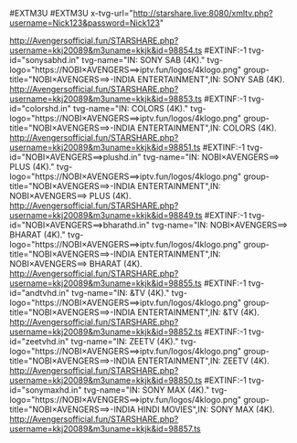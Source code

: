 
#EXTM3U
#EXTM3U x-tvg-url="http://starshare.live:8080/xmltv.php?username=Nick123&password=Nick123"


http://Avengersofficial.fun/STARSHARE.php?username=kkj20089&m3uname=kkjk&id=98854.ts
#EXTINF:-1 tvg-id="sonysabhd.in" tvg-name="IN: SONY SAB (4K)." tvg-logo="https://NOBI×AVENGERS==>iptv.fun/logos/4klogo.png" group-title="NOBI×AVENGERS==>-INDIA ENTERTAINMENT",IN: SONY SAB (4K).
http://Avengersofficial.fun/STARSHARE.php?username=kkj20089&m3uname=kkjk&id=98853.ts
#EXTINF:-1 tvg-id="colorshd.in" tvg-name="IN: COLORS (4K)." tvg-logo="https://NOBI×AVENGERS==>iptv.fun/logos/4klogo.png" group-title="NOBI×AVENGERS==>-INDIA ENTERTAINMENT",IN: COLORS (4K).
http://Avengersofficial.fun/STARSHARE.php?username=kkj20089&m3uname=kkjk&id=98851.ts
#EXTINF:-1 tvg-id="NOBI×AVENGERS==>plushd.in" tvg-name="IN: NOBI×AVENGERS==> PLUS (4K)." tvg-logo="https://NOBI×AVENGERS==>iptv.fun/logos/4klogo.png" group-title="NOBI×AVENGERS==>-INDIA ENTERTAINMENT",IN: NOBI×AVENGERS==> PLUS (4K).
http://Avengersofficial.fun/STARSHARE.php?username=kkj20089&m3uname=kkjk&id=98849.ts
#EXTINF:-1 tvg-id="NOBI×AVENGERS==>bharathd.in" tvg-name="IN: NOBI×AVENGERS==> BHARAT (4K)." tvg-logo="https://NOBI×AVENGERS==>iptv.fun/logos/4klogo.png" group-title="NOBI×AVENGERS==>-INDIA ENTERTAINMENT",IN: NOBI×AVENGERS==> BHARAT (4K).
http://Avengersofficial.fun/STARSHARE.php?username=kkj20089&m3uname=kkjk&id=98855.ts
#EXTINF:-1 tvg-id="andtvhd.in" tvg-name="IN: &TV (4K)." tvg-logo="https://NOBI×AVENGERS==>iptv.fun/logos/4klogo.png" group-title="NOBI×AVENGERS==>-INDIA ENTERTAINMENT",IN: &TV (4K).
http://Avengersofficial.fun/STARSHARE.php?username=kkj20089&m3uname=kkjk&id=98852.ts
#EXTINF:-1 tvg-id="zeetvhd.in" tvg-name="IN: ZEETV (4K)." tvg-logo="https://NOBI×AVENGERS==>iptv.fun/logos/4klogo.png" group-title="NOBI×AVENGERS==>-INDIA ENTERTAINMENT",IN: ZEETV (4K).
http://Avengersofficial.fun/STARSHARE.php?username=kkj20089&m3uname=kkjk&id=98850.ts
#EXTINF:-1 tvg-id="sonymaxhd.in" tvg-name="IN: SONY MAX (4K)." tvg-logo="https://NOBI×AVENGERS==>iptv.fun/logos/4klogo.png" group-title="NOBI×AVENGERS==>-INDIA HINDI MOVIES",IN: SONY MAX (4K).
http://Avengersofficial.fun/STARSHARE.php?username=kkj20089&m3uname=kkjk&id=98857.ts
